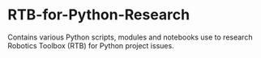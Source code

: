 # RTB-for-Python-Research
Contains various Python scripts, modules and notebooks use to research Robotics Toolbox (RTB) for Python project issues.
